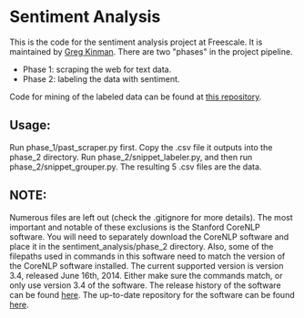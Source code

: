 Sentiment Analysis
===

This is the code for the sentiment analysis project at Freescale. It is maintained by [Greg Kinman](mailto:gregory.kinman@freescale.com). There are two "phases" in the project pipeline.

- Phase 1: scraping the web for text data.
- Phase 2: labeling the data with sentiment.

Code for mining of the labeled data can be found at [this repository](https://github.com/gregkinman-b48856/sentiment_mining).

Usage:
---

Run phase_1/past_scraper.py first. Copy the .csv file it outputs into the phase_2 directory. Run phase_2/snippet_labeler.py, and then run phase_2/snippet_grouper.py. The resulting 5 .csv files are the data.

NOTE:
---

Numerous files are left out (check the .gitignore for more details). The most important and notable of these exclusions is the Stanford CoreNLP software. You will need to separately download the CoreNLP software and place it in the sentiment_analysis/phase_2 directory. Also, some of the filepaths used in commands in this software need to match the version of the CoreNLP software installed. The current supported version is version 3.4, released June 16th, 2014. Either make sure the commands match, or only use version 3.4 of the software. The release history of the software can be found [here](http://nlp.stanford.edu/software/corenlp.shtml#History). The up-to-date repository for the software can be found [here](https://github.com/stanfordnlp/CoreNLP).
